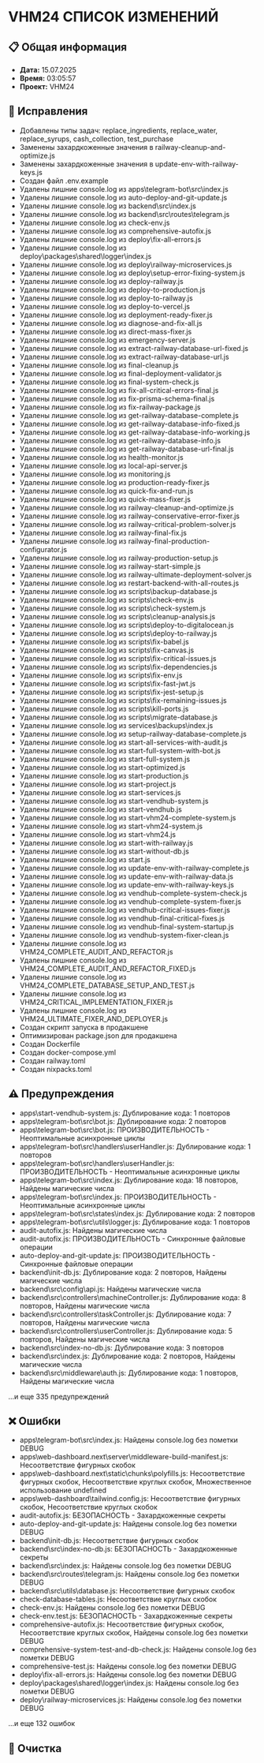 # VHM24 СПИСОК ИЗМЕНЕНИЙ

## 📋 Общая информация

- **Дата:** 15.07.2025
- **Время:** 03:05:57
- **Проект:** VHM24

## 🔧 Исправления

- Добавлены типы задач: replace_ingredients, replace_water, replace_syrups, cash_collection, test_purchase
- Заменены захардкоженные значения в railway-cleanup-and-optimize.js
- Заменены захардкоженные значения в update-env-with-railway-keys.js
- Создан файл .env.example
- Удалены лишние console.log из apps\telegram-bot\src\index.js
- Удалены лишние console.log из auto-deploy-and-git-update.js
- Удалены лишние console.log из backend\src\index.js
- Удалены лишние console.log из backend\src\routes\telegram.js
- Удалены лишние console.log из check-env.js
- Удалены лишние console.log из comprehensive-autofix.js
- Удалены лишние console.log из deploy\fix-all-errors.js
- Удалены лишние console.log из deploy\packages\shared\logger\index.js
- Удалены лишние console.log из deploy\railway-microservices.js
- Удалены лишние console.log из deploy\setup-error-fixing-system.js
- Удалены лишние console.log из deploy-railway.js
- Удалены лишние console.log из deploy-to-production.js
- Удалены лишние console.log из deploy-to-railway.js
- Удалены лишние console.log из deploy-to-vercel.js
- Удалены лишние console.log из deployment-ready-fixer.js
- Удалены лишние console.log из diagnose-and-fix-all.js
- Удалены лишние console.log из direct-mass-fixer.js
- Удалены лишние console.log из emergency-server.js
- Удалены лишние console.log из extract-railway-database-url-fixed.js
- Удалены лишние console.log из extract-railway-database-url.js
- Удалены лишние console.log из final-cleanup.js
- Удалены лишние console.log из final-deployment-validator.js
- Удалены лишние console.log из final-system-check.js
- Удалены лишние console.log из fix-all-critical-errors-final.js
- Удалены лишние console.log из fix-prisma-schema-final.js
- Удалены лишние console.log из fix-railway-package.js
- Удалены лишние console.log из get-railway-database-complete.js
- Удалены лишние console.log из get-railway-database-info-fixed.js
- Удалены лишние console.log из get-railway-database-info-working.js
- Удалены лишние console.log из get-railway-database-info.js
- Удалены лишние console.log из get-railway-database-url-final.js
- Удалены лишние console.log из health-monitor.js
- Удалены лишние console.log из local-api-server.js
- Удалены лишние console.log из monitoring.js
- Удалены лишние console.log из production-ready-fixer.js
- Удалены лишние console.log из quick-fix-and-run.js
- Удалены лишние console.log из quick-mass-fixer.js
- Удалены лишние console.log из railway-cleanup-and-optimize.js
- Удалены лишние console.log из railway-conservative-error-fixer.js
- Удалены лишние console.log из railway-critical-problem-solver.js
- Удалены лишние console.log из railway-final-fix.js
- Удалены лишние console.log из railway-final-production-configurator.js
- Удалены лишние console.log из railway-production-setup.js
- Удалены лишние console.log из railway-start-simple.js
- Удалены лишние console.log из railway-ultimate-deployment-solver.js
- Удалены лишние console.log из restart-backend-with-all-routes.js
- Удалены лишние console.log из scripts\backup-database.js
- Удалены лишние console.log из scripts\check-env.js
- Удалены лишние console.log из scripts\check-system.js
- Удалены лишние console.log из scripts\cleanup-analysis.js
- Удалены лишние console.log из scripts\deploy-to-digitalocean.js
- Удалены лишние console.log из scripts\deploy-to-railway.js
- Удалены лишние console.log из scripts\fix-babel.js
- Удалены лишние console.log из scripts\fix-canvas.js
- Удалены лишние console.log из scripts\fix-critical-issues.js
- Удалены лишние console.log из scripts\fix-dependencies.js
- Удалены лишние console.log из scripts\fix-env.js
- Удалены лишние console.log из scripts\fix-fast-jwt.js
- Удалены лишние console.log из scripts\fix-jest-setup.js
- Удалены лишние console.log из scripts\fix-remaining-issues.js
- Удалены лишние console.log из scripts\kill-ports.js
- Удалены лишние console.log из scripts\migrate-database.js
- Удалены лишние console.log из services\backups\index.js
- Удалены лишние console.log из setup-railway-database-complete.js
- Удалены лишние console.log из start-all-services-with-audit.js
- Удалены лишние console.log из start-full-system-with-bot.js
- Удалены лишние console.log из start-full-system.js
- Удалены лишние console.log из start-optimized.js
- Удалены лишние console.log из start-production.js
- Удалены лишние console.log из start-project.js
- Удалены лишние console.log из start-services.js
- Удалены лишние console.log из start-vendhub-system.js
- Удалены лишние console.log из start-vendhub.js
- Удалены лишние console.log из start-vhm24-complete-system.js
- Удалены лишние console.log из start-vhm24-system.js
- Удалены лишние console.log из start-vhm24.js
- Удалены лишние console.log из start-with-railway.js
- Удалены лишние console.log из start-without-db.js
- Удалены лишние console.log из start.js
- Удалены лишние console.log из update-env-with-railway-complete.js
- Удалены лишние console.log из update-env-with-railway-data.js
- Удалены лишние console.log из update-env-with-railway-keys.js
- Удалены лишние console.log из vendhub-complete-system-check.js
- Удалены лишние console.log из vendhub-complete-system-fixer.js
- Удалены лишние console.log из vendhub-critical-issues-fixer.js
- Удалены лишние console.log из vendhub-final-critical-fixes.js
- Удалены лишние console.log из vendhub-final-system-startup.js
- Удалены лишние console.log из vendhub-system-fixer-clean.js
- Удалены лишние console.log из VHM24_COMPLETE_AUDIT_AND_REFACTOR.js
- Удалены лишние console.log из VHM24_COMPLETE_AUDIT_AND_REFACTOR_FIXED.js
- Удалены лишние console.log из VHM24_COMPLETE_DATABASE_SETUP_AND_TEST.js
- Удалены лишние console.log из VHM24_CRITICAL_IMPLEMENTATION_FIXER.js
- Удалены лишние console.log из VHM24_ULTIMATE_FIXER_AND_DEPLOYER.js
- Создан скрипт запуска в продакшене
- Оптимизирован package.json для продакшена
- Создан Dockerfile
- Создан docker-compose.yml
- Создан railway.toml
- Создан nixpacks.toml

## ⚠️ Предупреждения

- apps\start-vendhub-system.js: Дублирование кода: 1 повторов
- apps\telegram-bot\src\bot.js: Дублирование кода: 2 повторов
- apps\telegram-bot\src\bot.js: ПРОИЗВОДИТЕЛЬНОСТЬ - Неоптимальные асинхронные циклы
- apps\telegram-bot\src\handlers\userHandler.js: Дублирование кода: 1 повторов
- apps\telegram-bot\src\handlers\userHandler.js: ПРОИЗВОДИТЕЛЬНОСТЬ - Неоптимальные асинхронные циклы
- apps\telegram-bot\src\index.js: Дублирование кода: 18 повторов, Найдены магические числа
- apps\telegram-bot\src\index.js: ПРОИЗВОДИТЕЛЬНОСТЬ - Неоптимальные асинхронные циклы
- apps\telegram-bot\src\states\index.js: Дублирование кода: 2 повторов
- apps\telegram-bot\src\utils\logger.js: Дублирование кода: 1 повторов
- audit-autofix.js: Найдены магические числа
- audit-autofix.js: ПРОИЗВОДИТЕЛЬНОСТЬ - Синхронные файловые операции
- auto-deploy-and-git-update.js: ПРОИЗВОДИТЕЛЬНОСТЬ - Синхронные файловые операции
- backend\init-db.js: Дублирование кода: 2 повторов, Найдены магические числа
- backend\src\config\api.js: Найдены магические числа
- backend\src\controllers\machineController.js: Дублирование кода: 8 повторов, Найдены магические числа
- backend\src\controllers\taskController.js: Дублирование кода: 7 повторов, Найдены магические числа
- backend\src\controllers\userController.js: Дублирование кода: 5 повторов, Найдены магические числа
- backend\src\index-no-db.js: Дублирование кода: 3 повторов
- backend\src\index.js: Дублирование кода: 2 повторов, Найдены магические числа
- backend\src\middleware\auth.js: Дублирование кода: 1 повторов, Найдены магические числа

...и еще 335 предупреждений

## ❌ Ошибки

- apps\telegram-bot\src\index.js: Найдены console.log без пометки DEBUG
- apps\web-dashboard\.next\server\middleware-build-manifest.js: Несоответствие фигурных скобок
- apps\web-dashboard\.next\static\chunks\polyfills.js: Несоответствие фигурных скобок, Несоответствие круглых скобок, Множественное использование undefined
- apps\web-dashboard\tailwind.config.js: Несоответствие фигурных скобок, Несоответствие круглых скобок
- audit-autofix.js: БЕЗОПАСНОСТЬ - Захардкоженные секреты
- auto-deploy-and-git-update.js: Найдены console.log без пометки DEBUG
- backend\init-db.js: Несоответствие фигурных скобок
- backend\src\index-no-db.js: БЕЗОПАСНОСТЬ - Захардкоженные секреты
- backend\src\index.js: Найдены console.log без пометки DEBUG
- backend\src\routes\telegram.js: Найдены console.log без пометки DEBUG
- backend\src\utils\database.js: Несоответствие фигурных скобок
- check-database-tables.js: Несоответствие круглых скобок
- check-env.js: Найдены console.log без пометки DEBUG
- check-env.test.js: БЕЗОПАСНОСТЬ - Захардкоженные секреты
- comprehensive-autofix.js: Несоответствие фигурных скобок, Несоответствие круглых скобок, Найдены console.log без пометки DEBUG
- comprehensive-system-test-and-db-check.js: Найдены console.log без пометки DEBUG
- comprehensive-test.js: Найдены console.log без пометки DEBUG
- deploy\fix-all-errors.js: Найдены console.log без пометки DEBUG
- deploy\packages\shared\logger\index.js: Найдены console.log без пометки DEBUG
- deploy\railway-microservices.js: Найдены console.log без пометки DEBUG

...и еще 132 ошибок

## 🧹 Очистка


